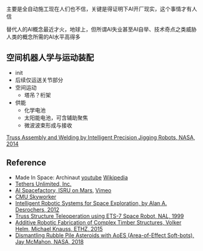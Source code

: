 
主要是全自动施工现在人们也不信，关键是得证明下AI开厂现实，这个事情才有人信

替代人的AI概念最近才火，地球上，但所谓AI失业甚至AI自举、技术奇点之类威胁人类的概念所需的AI水平高得多

## 空间机器人学与运动装配

* init
* 后续仅运送关节部分
* 空间运动
    * 塔吊？桁架
* 供能
    * 化学电池
    * 太阳能电池，可含辅助聚焦
    * 微波波束形成与接收


[Truss Assembly and Welding by Intelligent Precision Jigging Robots, NASA, 2014](http://ek2.co/wp-content/uploads/2015/05/TEPRA-2014-1.pdf)

## Reference

* Made In Space: Archinaut [youtube](https://www.youtube.com/watch?v=wvwXgZhrr-s) [Wikipedia](https://en.wikipedia.org/wiki/Archinaut)
* [Tethers Unlimited, Inc.](https://en.wikipedia.org/wiki/Tethers_Unlimited,_Inc.)
* [AI Spacefactory, ISRU on Mars](https://www.aispacefactory.com/), [Vimeo](https://vimeo.com/271168273)
* [CMU Skyworker](http://www.frc.ri.cmu.edu/projects/skyworker/)
* [Intelligent Robotic Systems for Space Exploration, by Alan A. Desrochers, 2012](https://books.google.com.hk/books?id=bJ_zBwAAQBAJ)
* [Truss Structure Teleoperation using ETS-7 Space Robot, NAL, 1999](https://repository.exst.jaxa.jp/dspace/bitstream/a-is/23590/1/nalrp2001026.pdf)
* [Additive Robotic Fabrication of Complex Timber Structures, Volker Helm, Michael Knauss, ETHZ, 2015](https://www.bfh.ch/fileadmin/data/publikationen/2015/D_59_Sitzmann_S.pdf)
* [Dismantling Rubble Pile Asteroids with AoES (Area-of-Effect Soft-bots), Jay McMahon, NASA, 2018](https://www.nasa.gov/directorates/spacetech/niac/2018_Phase_I_Phase_II/Dismantling_Rubble_Pile_Asteroids_with_AoES)
